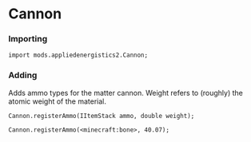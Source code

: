 # Cannon

### Importing

```zenscript
import mods.appliedenergistics2.Cannon;
```

### Adding

Adds ammo types for the matter cannon. Weight refers to (roughly) the atomic weight of the material.

```zenscript
Cannon.registerAmmo(IItemStack ammo, double weight);

Cannon.registerAmmo(<minecraft:bone>, 40.07);
```